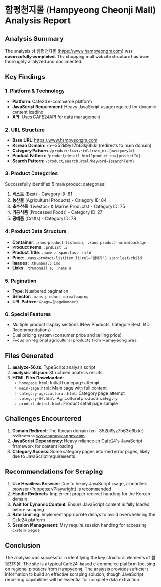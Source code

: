 # 함평천지몰 (Hampyeong Cheonji Mall) Analysis Report

## Analysis Summary

The analysis of 함평천지몰 (https://www.hampyeongm.com) was **successfully completed**. The shopping mall website structure has been thoroughly analyzed and documented.

## Key Findings

### 1. Platform & Technology
- **Platform**: Cafe24 e-commerce platform
- **JavaScript Requirement**: Heavy JavaScript usage required for dynamic content loading
- **API**: Uses CAFE24API for data management

### 2. URL Structure
- **Base URL**: https://www.hampyeongm.com
- **Korean Domain**: xn--352bl9yz7b63kj6b.kr (redirects to main domain)
- **Category Pattern**: `/product/list.html?cate_no={categoryId}`
- **Product Pattern**: `/product/detail.html?product_no={productId}`
- **Search Pattern**: `/product/search.html?keyword={searchTerm}`

### 3. Product Categories
Successfully identified 5 main product categories:
1. **베스트** (Best) - Category ID: 81
2. **농산물** (Agricultural Products) - Category ID: 84
3. **축수산물** (Livestock & Marine Products) - Category ID: 75
4. **가공식품** (Processed Foods) - Category ID: 27
5. **공예품** (Crafts) - Category ID: 78

### 4. Product Data Structure
- **Container**: `.xans-product-listmain, .xans-product-normalpackage`
- **Product Items**: `.prdList li`
- **Product Title**: `.name a span:last-child`
- **Price**: `.xans-product-listitem li[rel="판매가"] span:last-child`
- **Images**: `.thumbnail img`
- **Links**: `.thumbnail a, .name a`

### 5. Pagination
- **Type**: Numbered pagination
- **Selector**: `.xans-product-normalpaging`
- **URL Pattern**: `&page={pageNumber}`

### 6. Special Features
- Multiple product display sections (New Products, Category Best, MD Recommendations)
- Dual pricing system (consumer price and selling price)
- Focus on regional agricultural products from Hampyeong area

## Files Generated

1. **analyze-56.ts**: TypeScript analysis script
2. **analysis-56.json**: Structured analysis results
3. **HTML Files Downloaded**:
   - `homepage.html`: Initial homepage attempt
   - `main-page.html`: Main page with full content
   - `category-agricultural.html`: Category page attempt
   - `category-84.html`: Agricultural products category
   - `product-detail.html`: Product detail page sample

## Challenges Encountered

1. **Domain Redirect**: The Korean domain (xn--352bl9yz7b63kj6b.kr) redirects to www.hampyeongm.com
2. **JavaScript Dependency**: Heavy reliance on Cafe24's JavaScript framework for content loading
3. **Category Access**: Some category pages returned error pages, likely due to JavaScript requirements

## Recommendations for Scraping

1. **Use Headless Browser**: Due to heavy JavaScript usage, a headless browser (Puppeteer/Playwright) is recommended
2. **Handle Redirects**: Implement proper redirect handling for the Korean domain
3. **Wait for Dynamic Content**: Ensure JavaScript content is fully loaded before scraping
4. **Rate Limiting**: Implement appropriate delays to avoid overwhelming the Cafe24 platform
5. **Session Management**: May require session handling for accessing certain pages

## Conclusion

The analysis was successful in identifying the key structural elements of 함평천지몰. The site is a typical Cafe24-based e-commerce platform focusing on regional products from Hampyeong. The analysis provides sufficient information to build an effective scraping solution, though JavaScript rendering capabilities will be essential for complete data extraction.